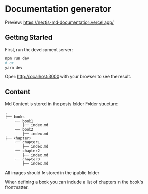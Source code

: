 # Documentation generator

Preview: https://nextjs-md-documentation.vercel.app/

## Getting Started

First, run the development server:

```bash
npm run dev
# or
yarn dev
```

Open [http://localhost:3000](http://localhost:3000) with your browser to see the result.

## Content

Md Content is stored in the posts folder
Folder structure:

    .
    ├── books
        ├── book1
            ├── index.md
        ├── book2
            ├── index.md
    ├── chapters
        ├── chapter1
            ├── index.md
        ├── chapter2
            ├── index.md
        ├── chapter3
            ├── index.md

All images should fe stored in the /public folder

When defining a book you can include a list of chapters in the book's frontmatter.
